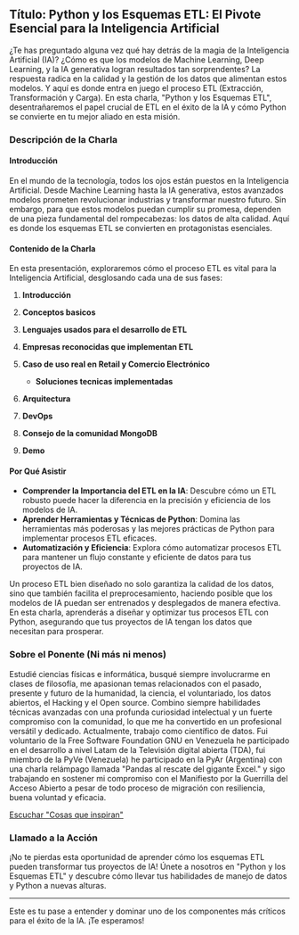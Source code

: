 ## Título: Python y los Esquemas ETL: El Pivote Esencial para la Inteligencia Artificial

¿Te has preguntado alguna vez qué hay detrás de la magia de la Inteligencia Artificial (IA)? ¿Cómo es que los modelos de Machine Learning, Deep Learning, y la IA generativa logran resultados tan sorprendentes? La respuesta radica en la calidad y la gestión de los datos que alimentan estos modelos. Y aquí es donde entra en juego el proceso ETL (Extracción, Transformación y Carga). En esta charla, "Python y los Esquemas ETL", desentrañaremos el papel crucial de ETL en el éxito de la IA y cómo Python se convierte en tu mejor aliado en esta misión.

### Descripción de la Charla

#### Introducción

En el mundo de la tecnología, todos los ojos están puestos en la Inteligencia Artificial. Desde Machine Learning hasta la IA generativa, estos avanzados modelos prometen revolucionar industrias y transformar nuestro futuro. Sin embargo, para que estos modelos puedan cumplir su promesa, dependen de una pieza fundamental del rompecabezas: los datos de alta calidad. Aquí es donde los esquemas ETL se convierten en protagonistas esenciales.

#### Contenido de la Charla

En esta presentación, exploraremos cómo el proceso ETL es vital para la Inteligencia Artificial, desglosando cada una de sus fases:

1. **Introducción**

2. **Conceptos basicos**

3. **Lenguajes usados para el desarrollo de ETL**

4. **Empresas reconocidas que implementan ETL**

5. **Caso de uso real en Retail y Comercio Electrónico**
    - **Soluciones tecnicas implementadas**

6. **Arquitectura**

7. **DevOps**

8. **Consejo de la comunidad MongoDB**

9. **Demo**

#### Por Qué Asistir

- **Comprender la Importancia del ETL en la IA**: Descubre cómo un ETL robusto puede hacer la diferencia en la precisión y eficiencia de los modelos de IA.
- **Aprender Herramientas y Técnicas de Python**: Domina las herramientas más poderosas y las mejores prácticas de Python para implementar procesos ETL eficaces.
- **Automatización y Eficiencia**: Explora cómo automatizar procesos ETL para mantener un flujo constante y eficiente de datos para tus proyectos de IA.

Un proceso ETL bien diseñado no solo garantiza la calidad de los datos, sino que también facilita el preprocesamiento, haciendo posible que los modelos de IA puedan ser entrenados y desplegados de manera efectiva. En esta charla, aprenderás a diseñar y optimizar tus procesos ETL con Python, asegurando que tus proyectos de IA tengan los datos que necesitan para prosperar.

### Sobre el Ponente (Ni más ni menos)

Estudié ciencias físicas e informática, busqué siempre involucrarme en clases de filosofía, me apasionan temas relacionados con el pasado, presente y futuro de la humanidad, la ciencia, el voluntariado, los datos abiertos, el Hacking y el Open source. Combino siempre habilidades técnicas avanzadas con una profunda curiosidad intelectual y un fuerte compromiso con la comunidad, lo que me ha convertido en un profesional versátil y dedicado. Actualmente, trabajo como científico de datos. Fui voluntario de la Free Software Foundation GNU en Venezuela he participado en el desarrollo a nivel Latam de la Televisión digital abierta (TDA), fui miembro de la PyVe (Venezuela) he participado en la PyAr (Argentina) con una charla relámpago llamada "Pandas al rescate del gigante Excel." y sigo trabajando en sostener mi compromiso con el Manifiesto por la Guerrilla del Acceso Abierto a pesar de todo proceso de migración con resiliencia, buena voluntad y eficacia.

[Escuchar "Cosas que inspiran"](https://www.gnu.org/music/free-software-song.ogg)

### Llamado a la Acción

¡No te pierdas esta oportunidad de aprender cómo los esquemas ETL pueden transformar tus proyectos de IA! Únete a nosotros en "Python y los Esquemas ETL" y descubre cómo llevar tus habilidades de manejo de datos y Python a nuevas alturas.

---

Este es tu pase a entender y dominar uno de los componentes más críticos para el éxito de la IA. ¡Te esperamos!
